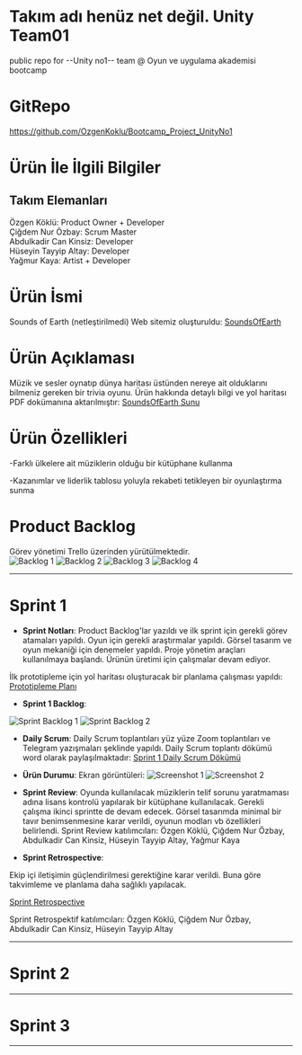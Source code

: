 # Takım adı henüz net değil. Unity Team01
public repo for --Unity no1-- team @ Oyun ve uygulama akademisi bootcamp

# GitRepo 
https://github.com/OzgenKoklu/Bootcamp_Project_UnityNo1

# Ürün İle İlgili Bilgiler

## Takım Elemanları
Özgen Köklü: Product Owner + Developer\
Çiğdem Nur Özbay: Scrum Master\
Abdulkadir Can Kinsiz: Developer \
Hüseyin Tayyip Altay: Developer\
Yağmur Kaya: Artist + Developer

# Ürün İsmi 
Sounds of Earth (netleştirilmedi)
Web sitemiz oluşturuldu: [SoundsOfEarth](https://soundsofearth.space/) 
  
# Ürün Açıklaması
Müzik ve sesler oynatıp dünya haritası üstünden nereye ait olduklarını bilmeniz gereken bir trivia oyunu.
Ürün hakkında detaylı bilgi ve yol haritası PDF dokümanına aktarılmıştır:
[SoundsOfEarth Sunu](https://github.com/OzgenKoklu/Bootcamp_Project_UnityNo1/blob/cigdemnurozbay-projectmanagement/SoundOfEarthSunu.pdf)

# Ürün Özellikleri
-Farklı ülkelere ait müziklerin olduğu bir kütüphane kullanma

-Kazanımlar ve liderlik tablosu yoluyla rekabeti tetikleyen bir oyunlaştırma sunma

# Product Backlog
Görev yönetimi Trello üzerinden yürütülmektedir.\
  ![Backlog 1](https://github.com/OzgenKoklu/Bootcamp_Project_UnityNo1/blob/cigdemnurozbay-projectmanagement/ProductBacklog1.png)
  ![Backlog 2](https://github.com/OzgenKoklu/Bootcamp_Project_UnityNo1/blob/cigdemnurozbay-projectmanagement/ProductBacklog2.png)
  ![Backlog 3](https://github.com/OzgenKoklu/Bootcamp_Project_UnityNo1/blob/cigdemnurozbay-projectmanagement/ProductBacklog3.png)
  ![Backlog 4](https://github.com/OzgenKoklu/Bootcamp_Project_UnityNo1/blob/cigdemnurozbay-projectmanagement/ProductBacklog4.png)

---

# Sprint 1

- **Sprint Notları**: Product Backlog'lar yazıldı ve ilk sprint için gerekli görev atamaları yapıldı. Oyun için gerekli araştırmalar yapıldı. Görsel tasarım ve oyun mekaniği için denemeler yapıldı. Proje yönetim araçları kullanılmaya başlandı. Ürünün üretimi için çalışmalar devam ediyor.

İlk prototipleme için yol haritası oluşturacak bir planlama çalışması yapıldı: [Prototipleme Planı](https://github.com/OzgenKoklu/Bootcamp_Project_UnityNo1/blob/cigdemnurozbay-projectmanagement/Sounds_of_Earth_-_Planning.pdf)

- **Sprint 1 Backlog**: 
 
 ![Sprint Backlog 1](https://github.com/OzgenKoklu/Bootcamp_Project_UnityNo1/blob/cigdemnurozbay-projectmanagement/Sprint1Backlog.png)
  ![Sprint Backlog 2](https://github.com/OzgenKoklu/Bootcamp_Project_UnityNo1/blob/cigdemnurozbay-projectmanagement/Sprint1Backlog2.png)

- **Daily Scrum**: 
Daily Scrum toplantıları yüz yüze Zoom toplantıları ve Telegram yazışmaları şeklinde yapıldı. Daily Scrum toplantı dökümü word olarak paylaşılmaktadır:
[Sprint 1 Daily Scrum Dökümü](https://github.com/OzgenKoklu/Bootcamp_Project_UnityNo1/blob/cigdemnurozbay-projectmanagement/DailyScrumMeetingNotesSprint1.docx?raw=true)

- **Ürün Durumu**: Ekran görüntüleri:
  ![Screenshot 1](https://github.com/OzgenKoklu/Bootcamp_Project_UnityNo1/blob/cigdemnurozbay-projectmanagement/productss1.jpeg)
  ![Screenshot 2](https://github.com/OzgenKoklu/Bootcamp_Project_UnityNo1/blob/cigdemnurozbay-projectmanagement/productss2.jpeg)
  
- **Sprint Review**: 
Oyunda kullanılacak müziklerin telif sorunu yaratmaması adına lisans kontrolü yapılarak bir kütüphane kullanılacak. Gerekli çalışma ikinci sprintte de devam edecek. Görsel tasarımda minimal bir tavır benimsenmesine karar verildi, oyunun modları vb özellikleri belirlendi.
Sprint Review katılımcıları:
Özgen Köklü,
Çiğdem Nur Özbay,
Abdulkadir Can Kinsiz,
Hüseyin Tayyip Altay,
Yağmur Kaya


- **Sprint Retrospective**:

Ekip içi iletişimin güçlendirilmesi gerektiğine karar verildi. Buna göre takvimleme ve planlama daha sağlıklı yapılacak.

[Sprint Retrospective](https://github.com/OzgenKoklu/Bootcamp_Project_UnityNo1/blob/cigdemnurozbay-projectmanagement/RetrospektifMeetingNotesSprint1.docx?raw=true)

Sprint Retrospektif katılımcıları:
Özgen Köklü,
Çiğdem Nur Özbay,
Abdulkadir Can Kinsiz,
Hüseyin Tayyip Altay


---

# Sprint 2


---

# Sprint 3

---

